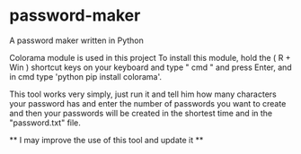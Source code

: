 # password-maker
A password maker written in Python

Colorama module is used in this project
To install this module, hold the ( R + Win ) shortcut keys on your keyboard and type " cmd " and press Enter, and in cmd type 'python pip install colorama'.


This tool works very simply, just run it and tell him how many characters your password has and enter the number of passwords you want to create and then your passwords will be created in the shortest time and in the "password.txt" file.

** I may improve the use of this tool and update it **
